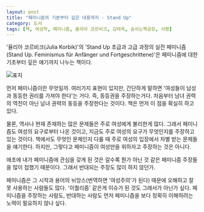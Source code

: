 ```yaml
---
layout: post
title: "페미니즘의 기본부터 깊은 내용까지 - Stand Up"
category: 도서
tags: [책, 여성학, 페미니즘, 율리아 코르비크, 김태옥, 숨쉬는책공장, 서평]
---
```


'율리아 코르비크(Julia Korbik)'의
'Stand Up 초급과 고급 과정의 실전 페미니즘(Stand Up. Feminismus für Anfänger und Fortgeschrittene)'은
페미니즘에 대한 기초부터 깊은 얘기까지 나누는 책이다.

![표지](https://lh3.googleusercontent.com/euy1UzEveA3Y-WoMEtMsM4GP1OhubnTUuCuFS_lluY62AAfa8uBHX7xX37Mqx0U2gcTD8vvpTeLy-A=s480)

먼저 페미니즘이란 무엇일까.
여러가지 표현이 있지만,
간단하게 말하면 '여성들이 남성과 동등한 권리를 가져야 한다'는 거다.
즉, 동등권을 주장하는거다.
처음부터 남녀 권력의 역전이 아닌
남녀 권력의 동등을 주장한다는 것이다.
책은 먼저 이 점을 확실히 하고 있다.

물론, 역사나 현재 존재하는 많은 문제들은 주로 여성에게 불리한게 많다.
그래서 페미니즘도 여성의 요구로부터 나온 것이고,
지금도 주로 여성의 요구가 무엇인지를 주장하고 있는 것이다.
책에서도 무엇인 문제인지 다룰 때 주로 여성의 입장에서 차별 받는 문제들을 얘기한다.
하지만, 그렇다고 페미니즘이 여성만을 위하자고 주장하는 것은 아니다.

애초에 내가 페미니즘에 관심을 갖게 된 것은
갈수록 뭔가 아닌 것 같은 페미니즘 주장들을 많이 접했기 때문이다.
그래서 반대되는 주장도 많이 하지 않던가.

페미니즘은 그 시작과 용어의 뉘앙스(번역하면 '여성주의'가 된다) 때문에
오해하고 잘못 사용하는 사람들도 많다.
'이퀄리즘' 같은게 이슈가 된 것도 그래서가 아닌가 싶다.
페미니즘을 주장하는 사람도, 반대하는 사람도
먼저 페미니즘을 보다 정확히 이해하려는 노력이 필요하지 않나 싶다.
